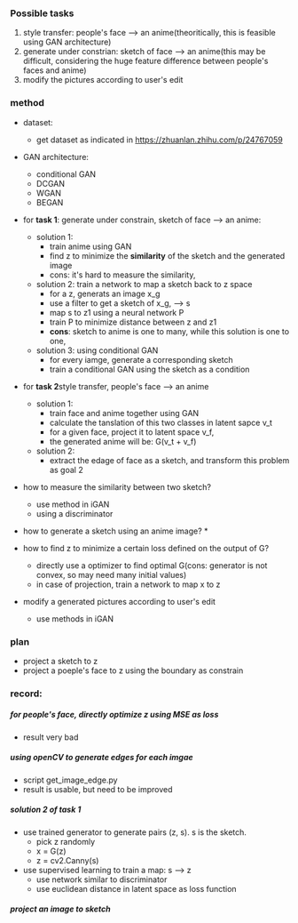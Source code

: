 ### Possible tasks
1. style transfer: people's face --> an anime(theoritically, this is feasible using GAN architecture)
2. generate under constrian: sketch of face --> an anime(this may be difficult, considering the huge feature difference between people's faces and anime)
3. modify the pictures according to user's edit

### method
+ dataset:
    * get dataset as indicated in <https://zhuanlan.zhihu.com/p/24767059>

+ GAN architecture:
    * conditional GAN
    * DCGAN
    * WGAN
    * BEGAN

+ for **task 1**: generate under constrain, sketch of face --> an anime:
    * solution 1:
        - train anime using GAN
        - find z to minimize the **similarity** of the sketch and the generated image
        - cons: it's hard to measure the similarity,
    * solution 2: train a network to map a sketch back to z space
        - for a z, generats an image x_g
        - use a filter to get a sketch of x_g, --> s
        - map s to z1 using a neural network P
        - train P to minimize distance between z and z1
        - **cons**: sketch to anime is one to many, while this solution is one to one, 
    * solution 3: using conditional GAN
        - for every iamge, generate a corresponding sketch
        - train a conditional GAN using the sketch as a condition 

+ for **task 2**style transfer, people's face --> an anime
    + solution 1: 
        + train face and anime together using GAN 
        + calculate the tanslation of this two classes in latent sapce v_t
        + for a given face, project it to latent space v_f, 
        + the generated anime will be: G(v_t + v_f)
    + solution 2:
        * extract the edage of face as a sketch, and transform this problem as goal 2

+ how to measure the similarity between two sketch?
    + use method in iGAN
    + using a discriminator

+ how to generate a sketch using an anime image?
    * 

+ how to find z to minimize a certain loss defined on the output of G?
    * directly use a optimizer to find optimal G(cons: generator is not convex, so may need many initial values)
    * in case of projection, train a network to map x to z
    
+ modify a generated pictures according to user's edit
    + use methods in iGAN


### plan
+ project a sketch to z
+ project a poeple's face to z using the boundary as constrain

### record:
##### for people's face, directly optimize z using MSE as loss
+ result very bad

##### using openCV to generate edges for each imgae
+ script get_image_edge.py
+ result is usable, but need to be improved

##### solution 2 of task 1
+ use trained generator to generate pairs (z, s). s is the sketch. 
    + pick z randomly
    + x = G(z)
    + z = cv2.Canny(s)
+ use supervised learning to train a map: s --> z
    * use network similar to discriminator
    * use euclidean distance in latent space as loss function

##### project an image to sketch


